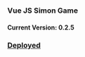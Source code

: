 ### Vue JS Simon Game

#### Current Version: 0.2.5

### [Deployed](https://dmitriygalyanov.github.io/medods-test-task-2/ "Click to see deployed!")
